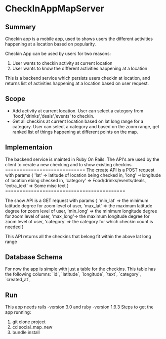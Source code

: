 CheckInAppMapServer
===================

<h2> Summary </h2>

Checkin app is a mobile app, used to shows users the different activities happening at a location based on popularity.

Checkin App can be used by users for two reasons:
<ol>
<li> User wants to checkin activity at current location</li>
<li> User wants to know the different activities happening at a location</li>
</ol>

This is a backend service which persists users checkin at location, and returns list of activities happening at a location based on user request.


<h2> Scope </h2>
 <ul>
 <li> Add activity at current location. User can select a category from 'food','drinks','deals','events' to checkin. </li>
 <li> Get all checkins at current location based on lat long range for a category. User can select a category and based on the zoom range, get ranked list of things happening at different points on the map.</li> 
 </ul>
 
 
 <h2> Implementaion</h2>
 The backend service is mainted in Ruby On Rails. The API's are used by the client to cerate a new checking and to show
 existing checkins. 
 ============================
 The create API is a POST request with params
 {
   'lat' => latitude of location being checked in,
   'long' =>longitude of location ebing checked in,
   'category' => Food/drinks/events/deals,
   'extra_text' => Some misc text
 }
 ==========================================
 
 The show API is a GET request with params
 {
  'min_lat' => the minimum latitude degree for zoom level of user,
  'max_lat' => the maximum latitude degree for zoom level of user,
  'min_long' => the minimum longitude degree for zoom level of user,
  'max_long'=> the maximum longitude degree for zoom level of user,
  'category' => the category for which checkin count is needed
 }
 
 This API returns all the checkins that belong fit within the above lat long range
 
 <h2> Database Schema</h2>
 For now the app is simple with just a table for the checkins.
 This table has the following columns:
  `id`,
  `latitude`,
  `longitude`,
  `text`,
  `category`,
  `created_at`,
  
  <h2> Run</h2>
  
  This app needs rails -version 3.0 and ruby -version 1.9.3
  Steps to get the app running:
  <ol>
  <li> git clone project
  <li> cd social_map_new
  <li> bundle install
  </ol>
